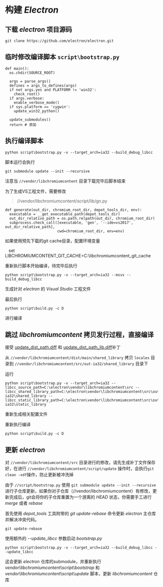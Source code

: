 # 构建 *Electron*

## 下载 *electron* 项目源码

    git clone https://github.com/electron/electron.git

## 临时修改编译脚本 `script\bootstrap.py`

    def main():
      os.chdir(SOURCE_ROOT)

      args = parse_args()
      defines = args_to_defines(args)
      if not args.yes and PLATFORM != 'win32':
        check_root()
      if args.verbose:
        enable_verbose_mode()
      if sys.platform == 'cygwin':
        update_win32_python()

      update_submodules()
      return # 添加

## 执行编译脚本

    python script\bootstrap.py -v --target_arch=ia32 --build_debug_libcc

脚本运行会执行

    git submodule update --init --recursive

注意当 `//vendor/libchromiumcontent` 目录下载完毕后脚本结束

为了生成VS工程文件，需要修改

> //vendor/libchromiumcontent/script/lib/gn.py

    def generate(out_dir, chromium_root_dir, depot_tools_dir, env):
      executable = __get_executable_path(depot_tools_dir)
      out_dir_relative_path = os.path.relpath(out_dir, chromium_root_dir)
      subprocess.check_call([executable, 'gen', '--ide=vs2017', out_dir_relative_path],
                            cwd=chromium_root_dir, env=env)

如果使用预先下载的git cache目录，配置环境变量

    set LIBCHROMIUMCONTENT_GIT_CACHE=C:\libchromiumcontent_git_cache

重新执行脚本开始编译，待完毕后执行

    python script\bootstrap.py -v --target_arch=ia32 --msvs --build_debug_libcc

生成针对 *electron* 的 *Visual Studio* 工程文件

最后执行

    python script\build.py -c D

进行编译

## 跳过 *libchromiumcontent* 拷贝发行过程，直接编译

接受 [update_dist_path.diff](https://github.com/codemeow5/chromium_lab/blob/master/update_dist_path.diff) 和 [update_dist_path_lib.diff](https://github.com/codemeow5/chromium_lab/blob/master/update_dist_path_lib.diff)补丁

从 `//vendor/libchromiumcontent/dist/main/shared_library` 拷贝 `locales` 目录到 `//vendor/libchromiumcontent/src/out-ia32/shared_library` 目录下

运行

    python script\bootstrap.py -v --target_arch=ia32 --libcc_source_path=C:\electron\vendor\libchromiumcontent\src --libcc_shared_library_path=C:\electron\vendor\libchromiumcontent\src\out-ia32\shared_library --libcc_static_library_path=C:\electron\vendor\libchromiumcontent\src\out-ia32\static_library

重新生成相关配置文件

重新执行编译

    python script\build.py -c D

## 更新 *electron*

对 `//vendor/libchromiumcontent/src` 目录进行的修改，请先生成补丁文件保存好，在进行 `//vendor/libchromiumcontent/script/update` 操作时，会执行`git clean -xdf`操作，防止更新被冲洗掉

由于 `//script/bootstrap.py` 使用 `git submodule update --init --recursive` 进行子仓库更新，如果你对子仓库（//vendor/libchromiumcontent）有修改，更新完成后，git会将你的子仓库重置为一个游离的 *HEAD* 状态，你需要手工进行 *merge* 或者 *rebase*  

首先使用 *depot_tools* 工具附带的 *git update-rebase* 命令更新 *electron* 主仓库并解决冲突代码。

    git update-rebase  

使用额外的 *--update_libcc* 参数启动 *bootstrap.py*

    python script\bootstrap.py -v --target_arch=ia32 --build_debug_libcc --update_libcc

这会更新 *electron* 仓库的submodule，并重新执行 *vendor\libchromiumcontent\script\bootstrap* 和 *vendor\libchromiumcontent\script\update* 脚本，更新 *libchromiumcontent* 仓库

